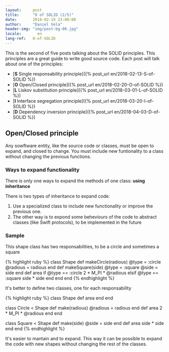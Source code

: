 ```yaml
---
layout:     post
title:      "O of SOLID (2/5)"
date:       2018-02-19 23:00:00
author:     "Daniel Vela"
header-img: "img/post-bg-06.jpg"
locale:       en
lang-ref:   O-of-SOLID
---
```


This is the second of five posts talking about the SOLID principles. This principles are a great guide to write good source code. Each post will talk about one of the principles:

* [**S** Single responsability principle]({% post_url en/2018-02-13-S-of-SOLID %})
* [**O** Open/Closed principle]({% post_url en/2018-02-20-O-of-SOLID %})
* [**L** Liskov substitution principle]({% post_url en/2018-03-01-L-of-SOLID %})
* [**I** Interface segregation principle]({% post_url en/2018-03-20-I-of-SOLID %})
* [**D** Dependency inversion principle]({% post_url en/2018-04-03-D-of-SOLID %})

## Open/Closed principle

Any sowftware entity, like the source code or classes, must be open to expand, and closed to change. You must include new funtionality to a class without changing the previous functions.

### Ways to expand functionality

There is only one ways to expand the methods of one class: **using inheritance**

There is two types of inheritance to expand code:

1. Use a specialized class to include new functionality or improve the previous one.
2. The other way is to expond some beheviours of the code to abstract classes (like Swift protocols), to be implemented in the future

### Sample

This shape class has two responsabilities, to be a circle and sometimes a square

{% highlight ruby %}
class Shape
  def makeCircle(radious)
    @type = :circle
    @radious = radious
  end
  def makeSquare(side)
    @type = :square
    @side = side
  end
  def area
    if @type == :circle
      2 * M_PI * @radious
    elsif @type == :square
      side * side
    end
  end
end
{% endhighlight %}

It's better to define two classes, one for each responsability

{% highlight ruby %}
class Shape
  def area
  end
end

class Circle < Shape
  def make(radious)
    @radious = radious
  end
  def area
    2 * M_PI * @radious
  end
end

class Square < Shape
  def make(side)
    @side = side
  end
  def area
    side * side
  end
end
{% endhighlight %}

It's easier to mantain and to expand. This way it can be possible to expand the code with new shapes without changing the rest of the classes.